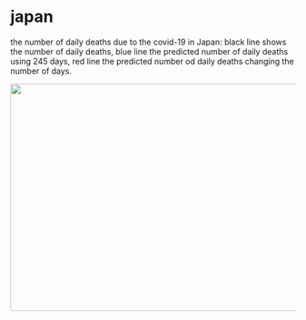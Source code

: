 # japan

the number of daily deaths due to the covid-19 in Japan:
black line shows the number of daily deaths, blue line the predicted number of daily deaths using 245 days, red line the predicted number od daily deaths changing the number of days.

<img src='japan' height=400 width=600>

